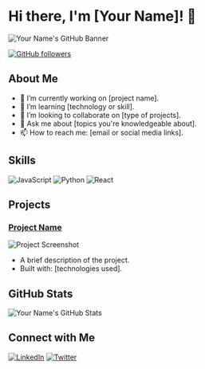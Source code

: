 # Hi there, I'm [Your Name]! 👋

![Your Name's GitHub Banner](https://example.com/banner.png)

[![GitHub followers](https://img.shields.io/github/followers/iN1k1?style=social)](https://github.com/your-username)
<!--[![Twitter Follow](https://img.shields.io/twitter/follow/your-handle?style=social)](https://twitter.com/your-handle)-->

## About Me
- 🔭 I’m currently working on [project name].
- 🌱 I’m learning [technology or skill].
- 👯 I’m looking to collaborate on [type of projects].
- 💬 Ask me about [topics you're knowledgeable about].
- 📫 How to reach me: [email or social media links].

## Skills
![JavaScript](https://img.shields.io/badge/-JavaScript-F7DF1E?logo=javascript&logoColor=black)
![Python](https://img.shields.io/badge/-Python-3776AB?logo=python&logoColor=white)
![React](https://img.shields.io/badge/-React-61DAFB?logo=react&logoColor=black)

## Projects
### [Project Name](https://github.com/your-username/project-repo)
![Project Screenshot](https://example.com/screenshot.png)
- A brief description of the project.
- Built with: [technologies used].

## GitHub Stats
![Your Name's GitHub Stats](https://github-readme-stats.vercel.app/api?username=your-username&show_icons=true&theme=radical)

## Connect with Me
[![LinkedIn](https://img.shields.io/badge/-LinkedIn-0077B5?logo=linkedin&logoColor=white)](https://linkedin.com/in/your-profile)
[![Twitter](https://img.shields.io/badge/-Twitter-1DA1F2?logo=twitter&logoColor=white)](https://twitter.com/your-handle)

